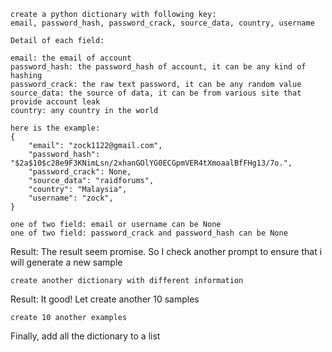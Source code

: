 
```
create a python dictionary with following key: 
email, password_hash, password_crack, source_data, country, username

Detail of each field:

email: the email of account
password_hash: the password_hash of account, it can be any kind of hashing
password_crack: the raw text password, it can be any random value
source_data: the source of data, it can be from various site that provide account leak
country: any country in the world

here is the example:
{
    "email": "zock1122@gmail.com",
    "password_hash": "$2a$10$c28e9F3KNimLsn/2xhanGOlYG0ECGpmVER4tXmoaalBfFHg13/7o.",
    "password_crack": None,
    "source_data": "raidforums",
    "country": "Malaysia",
    "username": "zock",
}

one of two field: email or username can be None
one of two field: password_crack and password_hash can be None
```
Result: The result seem promise. So I check another prompt to ensure that i will generate a new sample


```
create another dictionary with different information
```
Result: It good! Let create another 10 samples

```
create 10 another examples
```

Finally, add all the dictionary to a list
```

```